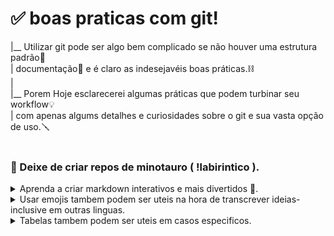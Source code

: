 ﻿# ✅ boas praticas com git!<br>
 
|__ Utilizar git pode ser algo bem complicado se não houver uma estrutura padrão🔢<br>| documentação📎 e é claro as indesejavéis boas práticas.⛓ <br>
|<br>
|__ Porem Hoje esclarecerei algumas práticas que podem turbinar seu workflow💡 <br>| com apenas algums detalhes e curiosidades sobre o git e sua vasta opção de uso.🪛<br>
<br>
### 🧱 Deixe de criar repos de minotauro ( !labirintico ). 

<div align="left">
<details>
<summary>Aprenda a criar markdown interativos e mais divertidos 📲. </summary>

Algumas coisas não relevantes podem estar escondidas para auxiliar na hora de ler<br>
Nem sempre precisamos ficar olhando milhares de caracters para encontrar algo relevante.

```Tags como <details> - <summary> && <div align=> # podem criar um MD mais organizado e de facil leitura.```

</details>
<details>
<summary>Usar emojis tambem podem ser uteis na hora de transcrever ideias- inclusive em outras linguas.</summary>

<p style="font-size: 5px">
🦆 eu pessoalmente prefiro ascci a emojis de fato.<br>
porem entendo que para algumas pessoas a visualização de letras piscando por ai não é a mais agradavel.<br>
👋 👌 🤞 ✌️ 🥶 🥳 🎨 🎮 🗿 
</p>

</details>
<details>
<summary>Tabelas tambem podem ser uteis em casos especificos.</summary>

| Cabeçalho 1 | Cabeçalho 2 |
| :---: | :---: | 
| Item centralizado | Item centralizado |
| 📊 | 📁 |


<br>

[documentação no github](https://docs.github.com/en/get-started/writing-on-github/working-with-advanced-formatting/organizing-information-with-tables) 



</details>
</div>

<br> 
